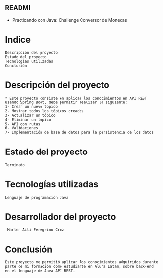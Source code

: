 ## READMI

* Practicando con Java: Challenge Conversor de Monedas

# Indice
    Descripción del proyecto
    Estado del proyecto
    Tecnologías utilizadas
    Conclusión

# Descripción del proyecto
    * Este proyecto consiste en aplicar los conocimientos en API REST usando Spring Boot, debe permitir realizar lo siguiente:
    1- Crear un nuevo topico
    2- Mostrar todos los tópicos creados
    3- Actualizar un tópico
    4- Eliminar un tópico
    5- API con rutas
    6- Validaciones
    7- Implementación de base de datos para la persistencia de los datos

# Estado del proyecto
    Terminado


 # Tecnologías utilizadas
    Lenguaje de programación Java

 # Desarrollador del proyecto
     Marlen Aili Feregrino Cruz

# Conclusión
    Este proyecto me permitió aplicar los conocimientos adquiridos durante parte de mi formación como estudiante en Alura Latam, sobre back-end en el lenguaje de Java API REST.
